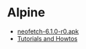 # Alpine

- [neofetch-6.1.0-r0.apk](https://alpine.pkgs.org/3.11/alpine-community-aarch64/neofetch-6.1.0-r0.apk.html)
- [Tutorials and Howtos](https://wiki.alpinelinux.org/wiki/Tutorials_and_Howtos)
